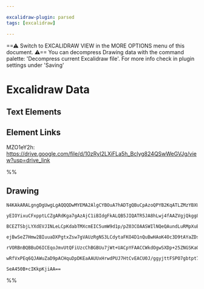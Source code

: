 ```yaml
---

excalidraw-plugin: parsed
tags: [excalidraw]

---
```

==⚠  Switch to EXCALIDRAW VIEW in the MORE OPTIONS menu of this document. ⚠== You can decompress Drawing data with the command palette: 'Decompress current Excalidraw file'. For more info check in plugin settings under 'Saving'



# Excalidraw Data
## Text Elements
## Element Links
MZO1eY2h: https://drive.google.com/file/d/10zRyI2LXiFLa5h_Bclyg824QSwWeGVJg/view?usp=drive_link

%%
## Drawing
```compressed-json
N4KAkARALgngDgUwgLgAQQQDwMYEMA2AlgCYBOuA7hADTgQBuCpAzoQPYB2KqATLZMzYBXUtiRoIACyhQ4zZAHoFAc0JRJQgEYA6bGwC2CgF7N6hbEcK4OCtptbErHALRY8RMpWdx8Q1TdIEfARcZgRmBShcZQUebQBWbQBGGjoghH0EDihmbgBtcDBQMBLoeHF0DM0EYmJcTWDUkshGFnYuNABmABYADn5S1tZOADlOMW4eJIAGHgBOabn5gDYB

yEIOYixuCFxpptLCZgARdKga7gAzAjC1iBIdgFkALQB5JIQATR5JA8hLwj4fAAZVgjQkgg8fwgzCgpDYAGsEAB1EjqSZ3WHwpGgmDg9CQh53eF+SQccK5NBJO5sOC4bBqGDcGbTO7WZT41mFSCYbjOeLxabaADs8TuTLQziSvTi3U6osxcMRCAAwmx8GxSDsAMQfPVIO6aekI5QkzZqjVaiRw6zMOmBbLQiho35oOadToJbrdJI8HjLXpJObSu6S

BCEZTSbjLYXdEVJINLeLCpKdabTMXcmEIC5umW9d1p/pZ03COAASWIlNQeQAundLuRMpXuBwhEDicJNuTmNXis0yohuJ1uQBfQ1d4gAUWCmWy1brdyEcDq52IzOFabmMp402W3WmwruRA4CJ20lk8iUZEIjG0yjYbA5CF0BgUAOCCmIChmRgASjA5Y8AAMgAGoQABiwG4PEkgAPoAELYPgMDKDK3QAIrAhQyIIAA4gAagAUjEZgIBQAD8Qh2gAvD

ejBwSeZ7Hmw2BIuuaDXPgtxZsw7gVAUzRgNS3LCdytaFKO4D1nQuBwHAoK4Oc3D9tAYaZDsRCRlABwMIQ5EIcapZCOa6qajqlyWVZunYCIDpQOW5z6KC2KqmZVroLqCD6jZdlZA5TmGWxxmmZaOw2hwdq4PZvmkPZjkZBBgIgmCFQwuqRKFBAtlxf5CXOUqSKosQ6JoHwWU5fFTkucquL4ulUIDNlfnZPlf7CJGPbViJpSVXlTmvHSDKwMy6ZNX1

rVORBnBQBBuD6ICEqoJmvUtQFiUzcChBGBUu7jWt+UACpYFAACCWkdOgwSXDp+25ZNGSKaQZ1xWwFBhrgHGoG2HYVQdTlTpsp2ve9IRfbsIOxVVGTA/CFCHeUOxmuuTV8fCQKgdGGbJMGQa9N0PA9MKyw9QI2Do/gnxY3E/pJMKwrzPTCaE01RiPvoKlZvQBBCBUQqBnjyySXd0P6O1JnEF1SOTrppokFtO2TFypRy8QoIIHA3ArZAquPGwWyA/U

wRfVxPEq6QJAWuZaD9pACHquDpDKEaAAUUxHrwdPUJ7HtCvEACU0J/ggyjttFSPO7gbtpt7hOsrwMeoH7gfC3991QDVSKDVA7TVj9+BNY280IMHmxMBsyicwOWRG7mqBwrzdzIYQmtoA3CB3BwxfcO3NJCFAJ4VO3qelHYABWCDYDkwJd3AesG13DR16bHdZfSOeMIdj74FXpSwEOELpFP7TQrZsIGAjB/fe2BdZhqbHLzcq8DvgoRncfm/b62N+

SeA450B+cIKkpKjiAA==
```
%%